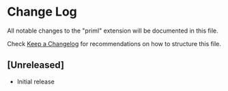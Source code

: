 # Change Log

All notable changes to the "priml" extension will be documented in this file.

Check [Keep a Changelog](http://keepachangelog.com/) for recommendations on how to structure this file.

## [Unreleased]

- Initial release